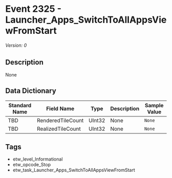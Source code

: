 # Event 2325 - Launcher_Apps_SwitchToAllAppsViewFromStart
###### Version: 0

## Description
None

## Data Dictionary
|Standard Name|Field Name|Type|Description|Sample Value|
|---|---|---|---|---|
|TBD|RenderedTileCount|UInt32|None|`None`|
|TBD|RealizedTileCount|UInt32|None|`None`|

## Tags
* etw_level_Informational
* etw_opcode_Stop
* etw_task_Launcher_Apps_SwitchToAllAppsViewFromStart